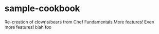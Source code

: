 # sample-cookbook

Re-creation of clowns/bears from Chef Fundamentals
More features!
Even more features!
blah 
foo
